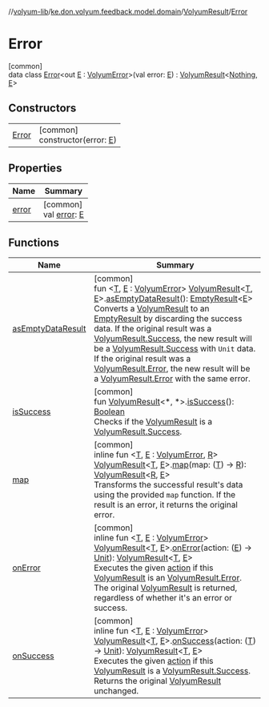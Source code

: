 //[volyum-lib](../../../../index.md)/[ke.don.volyum.feedback.model.domain](../../index.md)/[VolyumResult](../index.md)/[Error](index.md)

# Error

[common]\
data class [Error](index.md)&lt;out [E](index.md) : [VolyumError](../../-volyum-error/index.md)&gt;(val error: [E](index.md)) : [VolyumResult](../index.md)&lt;[Nothing](https://kotlinlang.org/api/core/kotlin-stdlib/kotlin/-nothing/index.html), [E](index.md)&gt;

## Constructors

| | |
|---|---|
| [Error](-error.md) | [common]<br>constructor(error: [E](index.md)) |

## Properties

| Name | Summary |
|---|---|
| [error](error.md) | [common]<br>val [error](error.md): [E](index.md) |

## Functions

| Name | Summary |
|---|---|
| [asEmptyDataResult](../../as-empty-data-result.md) | [common]<br>fun &lt;[T](../../as-empty-data-result.md), [E](../../as-empty-data-result.md) : [VolyumError](../../-volyum-error/index.md)&gt; [VolyumResult](../index.md)&lt;[T](../../as-empty-data-result.md), [E](../../as-empty-data-result.md)&gt;.[asEmptyDataResult](../../as-empty-data-result.md)(): [EmptyResult](../../-empty-result/index.md)&lt;[E](../../as-empty-data-result.md)&gt;<br>Converts a [VolyumResult](../index.md) to an [EmptyResult](../../-empty-result/index.md) by discarding the success data. If the original result was a [VolyumResult.Success](../-success/index.md), the new result will be a [VolyumResult.Success](../-success/index.md) with `Unit` data. If the original result was a [VolyumResult.Error](index.md), the new result will be a [VolyumResult.Error](index.md) with the same error. |
| [isSuccess](../../is-success.md) | [common]<br>fun [VolyumResult](../index.md)&lt;*, *&gt;.[isSuccess](../../is-success.md)(): [Boolean](https://kotlinlang.org/api/core/kotlin-stdlib/kotlin/-boolean/index.html)<br>Checks if the [VolyumResult](../index.md) is a [VolyumResult.Success](../-success/index.md). |
| [map](../../map.md) | [common]<br>inline fun &lt;[T](../../map.md), [E](../../map.md) : [VolyumError](../../-volyum-error/index.md), [R](../../map.md)&gt; [VolyumResult](../index.md)&lt;[T](../../map.md), [E](../../map.md)&gt;.[map](../../map.md)(map: ([T](../../map.md)) -&gt; [R](../../map.md)): [VolyumResult](../index.md)&lt;[R](../../map.md), [E](../../map.md)&gt;<br>Transforms the successful result's data using the provided `map` function. If the result is an error, it returns the original error. |
| [onError](../../on-error.md) | [common]<br>inline fun &lt;[T](../../on-error.md), [E](../../on-error.md) : [VolyumError](../../-volyum-error/index.md)&gt; [VolyumResult](../index.md)&lt;[T](../../on-error.md), [E](../../on-error.md)&gt;.[onError](../../on-error.md)(action: ([E](../../on-error.md)) -&gt; [Unit](https://kotlinlang.org/api/core/kotlin-stdlib/kotlin/-unit/index.html)): [VolyumResult](../index.md)&lt;[T](../../on-error.md), [E](../../on-error.md)&gt;<br>Executes the given [action](../../on-error.md) if this [VolyumResult](../index.md) is an [VolyumResult.Error](index.md). The original [VolyumResult](../index.md) is returned, regardless of whether it's an error or success. |
| [onSuccess](../../on-success.md) | [common]<br>inline fun &lt;[T](../../on-success.md), [E](../../on-success.md) : [VolyumError](../../-volyum-error/index.md)&gt; [VolyumResult](../index.md)&lt;[T](../../on-success.md), [E](../../on-success.md)&gt;.[onSuccess](../../on-success.md)(action: ([T](../../on-success.md)) -&gt; [Unit](https://kotlinlang.org/api/core/kotlin-stdlib/kotlin/-unit/index.html)): [VolyumResult](../index.md)&lt;[T](../../on-success.md), [E](../../on-success.md)&gt;<br>Executes the given [action](../../on-success.md) if this [VolyumResult](../index.md) is a [VolyumResult.Success](../-success/index.md). Returns the original [VolyumResult](../index.md) unchanged. |
